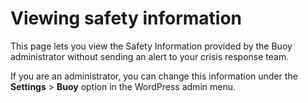 # Viewing safety information

This page lets you view the Safety Information provided by the Buoy administrator without sending an alert to your crisis response team.

If you are an administrator, you can change this information under the **Settings** > **Buoy** option in the WordPress admin menu.
